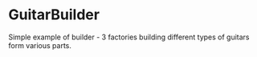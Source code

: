 # GuitarBuilder
Simple example of builder - 3 factories building different types of guitars form various parts.
